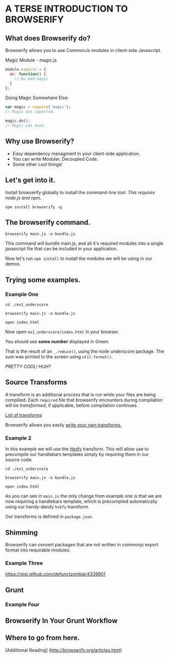 # A TERSE INTRODUCTION TO BROWSERIFY

## What does Browserify do?

Browserify allows you to use CommonJs modules in client-side Javascript.

Magic Module - magic.js
```javascript
module.exports = {
  do: function() {
    // Do mad magic
  }
};
```

Doing Magic Somewhere Else:
```javascript
var magic = require('magic');
// Magic was imported.

magic.do();
// Magic was done.
```
## Why use Browserify?

* _Easy_ dependency managment in your client-side application.
* You can write Modular, Decoupled Code.
* Some other cool things!

## Let's get into it.

Install browserify globally to install the command-line tool.
_This requires node.js and npm._

`npm install browserify -g`

## The browserify command.

`browserify main.js -o bundle.js`

This command will bundle main.js, and all it's required modules into a single javascript file that can be included in your application.

Now let's run `npm install` to install the modules we will be using in our demos.

## Trying some examples.

### Example One

`cd ./ex1_underscore`

`browserify main.js -o bundle.js`

`open index.html`

Now open `ex1_underscore/index.html` in your browser.

You should see **some number** displayed in Green.

That is the result of an `_.reduce()`, using the node underscore package. The sum was printed to the screen using `util.format()`.

_PRETTY COOL! HUH?_

## Source Transforms

A transform is an additional process that is run while your files are being compilied. Each `required` file that browserify encounters during compilation will be _transformed_, if applicable, before compilation continues.

[List of transforms](https://github.com/substack/node-browserify/wiki/list-of-transforms)

Browserify allows you easily [write your own transforms.](https://github.com/substack/browserify-handbook#transforms)

### Example 2

In this example we will use the [hbsfy](https://github.com/epeli/node-hbsfy) transform. This will allow use to precompile our handlebars templates simply by requiring them in our source code.

`cd ./ex1_underscore`

`browserify main.js -o bundle.js`

`open index.html`

As you can see in `main.js` the only change from example one is that we are now requiring a handlebars template, which is precomplied automatically using our handy-dandy `hsbfy` transform.

Our transforms is defined in `package.json`.

## Shimming

Browserify can convert packages that are not written in commonjs export format into requirable modules.

### Example Three
https://gist.github.com/defunctzombie/4339901

## Grunt

### Example Four


## Browserify In Your Grunt Workflow

## Where to go from here.

[Additional Reading] (http://browserify.org/articles.html)
